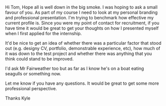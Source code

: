 Hi Tom,
Hope all is well down in the big smoke.
I was hoping to ask a small favour of you. As part of my course I need to look at my personal branding and professional presentation. I'm trying to benchmark how effective my current profile is. Since you were my point of contact for recruitment, if you have time it would be great to get your thoughts on how I presented myself when I first applied for the internship.

It'd be nice to get an idea of whether there was a particular factor that stood out (e.g. designy CV, portfolio, demonstrable experience, etc), how much of it was down to the test project and whether there was anything that you think could stand to be improved. 

I'd ask Mr Fairweather too but as far as I know he's on a boat eating seagulls or something now. 

Let me know if you have any questions. It would be great to get some more professional perspective.

Thanks
Kyle
